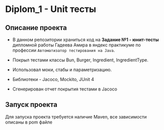 # Diplom_1 - Unit тесты
## Описание проекта
- В данном репозитории храниться код на __Задание №1 - юнит-тесты__ дипломной работы Гадеева Амира в яндекс практикуме по профессии `Автоматизатор тестирования на Java`.

- Покрыл тестами классы Bun, Burger, Ingredient, IngredientType. 
- Использовал моки, стабы и параметризацию.
- Библиотеки - Jacoco, Mockito, JUnit 4
- Сгенерирован отчет покрытия тестами в Jacoco
## Запуск проекта
Для запуска проекта требуется наличие Maven, все зависимости описаны в pom файле
